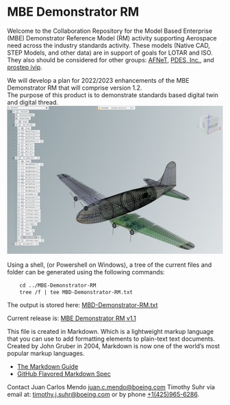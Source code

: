 # MBE Demonstrator RM 
Welcome to the Collaboration Repository for the Model Based Enterprise (MBE) Demonstrator Reference Model (RM) activity supporting Aerospace need across the industry standards activity. These models (Native CAD, STEP Models, and other data) are in support of goals for LOTAR and ISO. They also should be considered for other groups: [AFNeT](http://www.afnet.fr/), [PDES, Inc.](http://www.pdesinc.org/), and [prostep ivip](http://www.prostep.org/en/).

We will develop a plan for 2022/2023 enhancements of the MBE Demonstrator RM that will comprise version 1.2.  
The purpose of this product is to demonstrate standards based digital twin and digital thread.  
![MBE Demonstrator RM](assets/images/mbedemonstratorrm.png)

Using a shell, (or Powershell on Windows), a tree of the current files and folder can be generated using the following commands: 
```
    cd ../MBE-Demonstrator-RM
    tree /f | tee MBD-Demonstrator-RM.txt
```
The output is stored here: [MBD-Demonstrator-RM.txt](https://git.pdes-ch.org/MBE-Demonstrator-RM/MBD-Demonstrator-RM/-/blob/main/MBD-Demonstrator-RM.txt)

Current release is: [MBE Demonstrator RM v1.1](https://github.com/MBE-Demonstrators/MBE-Demonstrator-RM/releases/tag/v1.1)

This file is created in Markdown. Which is a lightweight markup language that you can use to add formatting elements to plain-text text documents. Created by John Gruber in 2004, Markdown is now one of the world’s most popular markup languages.
- [The Markdown Guide](https://www.markdownguide.org/)
- [GitHub Flavored Markdown Spec](https://github.github.com/gfm/)

Contact 
Juan Carlos Mendo juan.c.mendo@boeing.com 
Timothy Suhr via email at: [timothy.j.suhr@boeing.com](mailto:timothy.j.suhr@boeing.com) or by phone [+1(425)965-6286](tel:1425-965-6286).
